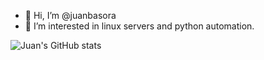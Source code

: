 - 👋 Hi, I’m @juanbasora
- 👀 I’m interested in linux servers and python automation.
<!-- - 🌱 I’m currently learning ...
- 💞️ I’m looking to collaborate on ...
- 📫 How to reach me ... -->

<!---
juanbasora/juanbasora is a ✨ special ✨ repository because its `README.md` (this file) appears on your GitHub profile.
You can click the Preview link to take a look at your changes.
--->
![Juan's GitHub stats](https://github-readme-stats.vercel.app/api?username=juanbasora&show_icons=true)
